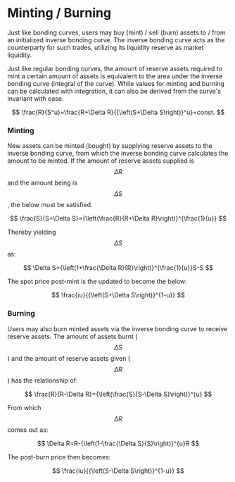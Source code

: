 # Minting / Burning

Just like bonding curves, users may buy (mint) / sell (burn) assets to / from an initialized inverse bonding curve. The inverse bonding curve acts as the counterparty for such trades, utilizing its liquidity reserve as market liquidity.&#x20;

Just like regular bonding curves, the amount of reserve assets required to mint a certain amount of assets is equivalent to the area under the inverse bonding curve (integral of the curve). While values for minting and burning can be calculated with integration, it can also be derived from the curve's invariant with ease.&#x20;

$$
\frac{R}{S^u}=\frac{R+\Delta R}{{\left(S+\Delta S\right)}^u}=const.
$$



### Minting

New assets can be minted (bought) by supplying reserve assets to the inverse bonding curve, from which the inverse bonding curve calculates the amount to be minted. If the amount of reserve assets supplied is $$\Delta R$$ and the amount being is $$\Delta S$$, the below must be satisfied.&#x20;

$$
\frac{S}{S+\Delta S}={\left(\frac{R}{R+\Delta R}\right)}^{\frac{1}{u}}
$$

Thereby yielding $$\Delta S$$ as:&#x20;

$$
\Delta S={\left(1+\frac{\Delta R}{R}\right)}^{\frac{1}{u}}S-S
$$

The spot price post-mint is the updated to become the below:&#x20;

$$
\frac{iu}{{\left(S+\Delta S\right)}^{1-u}}
$$



### Burning

Users may also burn minted assets via the inverse bonding curve to receive reserve assets. The amount of assets burnt ($$\Delta S$$) and the amount of reserve assets given ($$\Delta R$$) has the relationship of:&#x20;

$$
\frac{R}{R-\Delta R}={\left(\frac{S}{S-\Delta S}\right)}^{u}
$$

From which $$\Delta R$$ comes out as:&#x20;

$$
\Delta R=R-{\left(1-\frac{\Delta S}{S}\right)}^{u}R
$$

The post-burn price then becomes:&#x20;

$$
\frac{iu}{{\left(S-\Delta S\right)}^{1-u}}
$$

